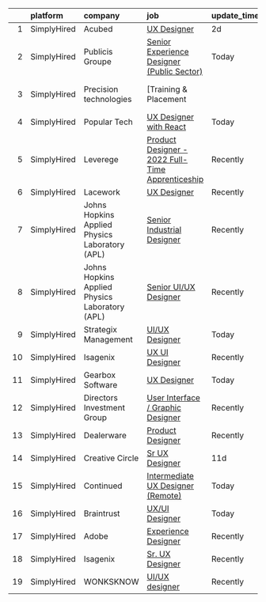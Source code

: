 

|    | platform    | company                                        | job                                                                                                                                                      | update_time   | location          |
|---:|:------------|:-----------------------------------------------|:---------------------------------------------------------------------------------------------------------------------------------------------------------|:--------------|:------------------|
|  1 | SimplyHired | Acubed                                         | [UX Designer](https://www.simplyhired.com/job/3uYUuOZ614latYNtYPYXC7d1squQieHXmpgqr-X0i0F813DR03WAag?q=ux+designer)                                      | 2d            | Sunnyvale, CA     |
|  2 | SimplyHired | Publicis Groupe                                | [Senior Experience Designer (Public Sector)](https://www.simplyhired.com/job/8WiTpGbZ3eYZlDVvgejPq9wvfzBA19Xov5uMhB6fL3w91XOITDEj7A?q=ux+designer)       | Today         | Arlington, VA     |
|  3 | SimplyHired | Precision technologies                         | [Training & Placement || UX Designer](https://www.simplyhired.com/job/1MuyoC4SZTp_6KpG_7wAUstfqdf5fuX8_5hajrF3Lm-2kP5nR0pHcQ?q=ux+designer)              | Today         | Remote            |
|  4 | SimplyHired | Popular Tech                                   | [UX Designer with React](https://www.simplyhired.com/job/LDVNN_0qOhSXeiTrtlOplRLVAdiMB_6f4li_zd5y81OaWPPN7zuk0A?q=ux+designer)                           | Today         | Sunnyvale, CA     |
|  5 | SimplyHired | Leverege                                       | [Product Designer - 2022 Full-Time Apprenticeship](https://www.simplyhired.com/job/f2PnrkNkoKjnF_c7MsOM41LbDj7RDHIKkfuGC1pKOOPB0dNQ0HmV5w?q=ux+designer) | Recently      | Remote            |
|  6 | SimplyHired | Lacework                                       | [UX Designer](https://www.simplyhired.com/job/Jp-W9m-RAUqw0kcLLH0kA8wfS1vBjZXU2y-GXT1bpdhNyApp5N6vRg?q=ux+designer)                                      | Recently      | San Francisco, CA |
|  7 | SimplyHired | Johns Hopkins Applied Physics Laboratory (APL) | [Senior Industrial Designer](https://www.simplyhired.com/job/cWteweR2HUSB-M6HNfjiwbg6s9QWBdHzzWW_VIcrN6UKsXa3uDdpvw?q=ux+designer)                       | Recently      | Laurel, MD        |
|  8 | SimplyHired | Johns Hopkins Applied Physics Laboratory (APL) | [Senior UI/UX Designer](https://www.simplyhired.com/job/XekYxeyyApVfVLZhaQnb7XFlFwSQ8hvveUoKxsi_oR4UHQdCGCeMbg?q=ux+designer)                            | Recently      | Laurel, MD        |
|  9 | SimplyHired | Strategix Management                           | [UI/UX Designer](https://www.simplyhired.com/job/auXRDDx2czYn7l9zq16oYR8ueTfgCKV0ZqhcoypBCTgLeMn7-I1y7A?q=ux+designer)                                   | Today         | Remote            |
| 10 | SimplyHired | Isagenix                                       | [UX UI Designer](https://www.simplyhired.com/job/T4curWSneVb2kCAvlBtTyLAtNndPOj8j5NIu1WTfkqg1fCUQajybsw?q=ux+designer)                                   | Recently      | Gilbert, AZ       |
| 11 | SimplyHired | Gearbox Software                               | [UX Designer](https://www.simplyhired.com/job/f1PR1upZD6Vz21hcPwWrxh4bS3ABXLF4Lxs9qXrkbMgBMAfle66Q2g?q=ux+designer)                                      | Today         | Frisco, TX        |
| 12 | SimplyHired | Directors Investment Group                     | [User Interface / Graphic Designer](https://www.simplyhired.com/job/lwFB-IFPPDdhloaijqBwddfJUHKHlrmCl5Rm4qk6xWpCkNF95M1C7w?q=ux+designer)                | Recently      | Abilene, TX       |
| 13 | SimplyHired | Dealerware                                     | [Product Designer](https://www.simplyhired.com/job/n9SKXslVt3tqupsTL8InVnEXji7utRjkvZcSaISj1J_Rf8Bj7-iTEw?q=ux+designer)                                 | Recently      | Austin, TX        |
| 14 | SimplyHired | Creative Circle                                | [Sr UX Designer](https://www.simplyhired.com/job/dYHCknd1hIuwmavoG1HmnUU_iYRBryjh0l3_Z-WbIIzI4ydfND_IRg?q=ux+designer)                                   | 11d           | Mountain View, CA |
| 15 | SimplyHired | Continued                                      | [Intermediate UX Designer (Remote)](https://www.simplyhired.com/job/PC9ytoCB6dDJLZmz8VbendcJl1SkcqDDanNxSqp9mYdDBQJrcFsDqA?q=ux+designer)                | Today         | Remote            |
| 16 | SimplyHired | Braintrust                                     | [UX/UI Designer](https://www.simplyhired.com/job/aqadmS5h8gdskGoYBGo_SnjrPnTb2bvjlUQE3Q3Dt2S7gVzf-5dm7g?q=ux+designer)                                   | Today         | San Francisco, CA |
| 17 | SimplyHired | Adobe                                          | [Experience Designer](https://www.simplyhired.com/job/C1IYer3Ki3_uUAOFdRR3WtCWSepaOP4UJ6AHLwBNJjvdi8AbjOdWaw?q=ux+designer)                              | Recently      | San Francisco, CA |
| 18 | SimplyHired | Isagenix                                       | [Sr. UX Designer](https://www.simplyhired.com/job/ggsZ15X0SOfY7GfJq4EGdAaHWvlHLDA_K1IOaAfrzCamzN-bib1evA?q=ux+designer)                                  | Recently      | Gilbert, AZ       |
| 19 | SimplyHired | WONKSKNOW                                      | [UI/UX designer](https://www.simplyhired.com/job/BRDyudB-NRv03_Di23mn6EuPRBF-h-1LENjrhXOuF7voTHJjkP6iuw?q=ux+designer)                                   | Recently      | Pleasanton, CA    |